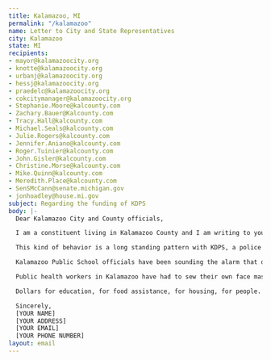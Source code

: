 ```yaml
---
title: Kalamazoo, MI
permalink: "/kalamazoo"
name: Letter to City and State Representatives
city: Kalamazoo
state: MI
recipients:
- mayor@kalamazoocity.org
- knotte@kalamazoocity.org
- urbanj@kalamazoocity.org
- hessj@kalamazoocity.org
- praedelc@kalamazoocity.org
- cokcitymanager@kalamazoocity.org
- Stephanie.Moore@kalcounty.com
- Zachary.Bauer@Kalcounty.com
- Tracy.Hall@kalcounty.com
- Michael.Seals@kalcounty.com
- Julie.Rogers@kalcounty.com
- Jennifer.Aniano@kalcounty.com
- Roger.Tuinier@kalcounty.com
- John.Gisler@kalcounty.com
- Christine.Morse@kalcounty.com
- Mike.Quinn@kalcounty.com
- Meredith.Place@kalcounty.com
- SenSMcCann@senate.michigan.gov
- jonhoadley@house.mi.gov
subject: Regarding the funding of KDPS
body: |-
  Dear Kalamazoo City and County officials,

  I am a constituent living in Kalamazoo County and I am writing to you regarding excessive force used by police at the protests against police brutality, as well as the Kalamazoo Department of Public Safety's place in our budgets. The police's behavior at the peaceful protests in early June were aggressive, unnecessary, and intentionally provocative. It's clear from all footage that the only people in danger were the protesters, surprised by police cruisers speeding towards them, the National Guard boxing them in, and tear gas -- a tactic not allowed in war but evidently perfectly fine for a medium size city's oversized police.

  This kind of behavior is a long standing pattern with KDPS, a police force with multiple questionable in-custody deaths, excessive force accusations, a documented habit of pulling over Black drivers disproportionately, and enough unnecessary lethal equipment to outfit a small army. The time for hiding behind canned apologies, promises of diversity training and "community policing" is over. It's time to reduce police spending and reallocate those funds to programs that have real tangible benefits, especially to communities harmed by decades of over-policing and discrimination.

  Kalamazoo Public School officials have been sounding the alarm that due to COVID-19 tax shortfalls, they could be facing unprecedented cuts to per-pupil funding. Yet KDPS is accepting applications for new officers despite already having more employees than any other city department.

  Public health workers in Kalamazoo have had to sew their own face masks to serve consumers safely during the pandemic. Yet KDPS has a stockpile of face shields they are using for public intimidation, not protection. Kalamazoo Public Safety takes up 48% of the entire general fund budget for 2020. Other public services account for a paltry 8% and parks and recreation a depressing 4% of budget. That is outrageous and needs to change. Kalamazoo needs dollars for services that actually improve and lift up our community.

  Dollars for education, for food assistance, for housing, for people. Not policing.

  Sincerely,
  [YOUR NAME]
  [YOUR ADDRESS]
  [YOUR EMAIL]
  [YOUR PHONE NUMBER]
layout: email
---
```


